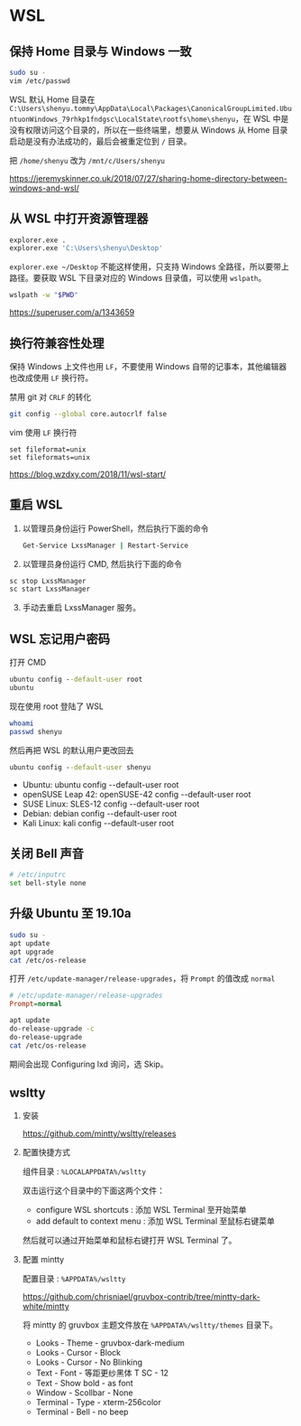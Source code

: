 # WSL


## 保持 Home 目录与 Windows 一致

```bash
sudo su -
vim /etc/passwd
```

WSL 默认 Home 目录在 `C:\Users\shenyu.tommy\AppData\Local\Packages\CanonicalGroupLimited.UbuntuonWindows_79rhkp1fndgsc\LocalState\rootfs\home\shenyu`，在 WSL 中是没有权限访问这个目录的，所以在一些终端里，想要从 Windows 从 Home 目录启动是没有办法成功的，最后会被重定位到 `/` 目录。

把 `/home/shenyu` 改为 `/mnt/c/Users/shenyu`

https://jeremyskinner.co.uk/2018/07/27/sharing-home-directory-between-windows-and-wsl/

## 从 WSL 中打开资源管理器

```bash
explorer.exe .
explorer.exe 'C:\Users\shenyu\Desktop'
```
`explorer.exe ~/Desktop`  不能这样使用，只支持 Windows 全路径，所以要带上路径。要获取 WSL 下目录对应的 Windows 目录值，可以使用 `wslpath`。

```bash
wslpath -w "$PWD"
```

https://superuser.com/a/1343659


## 换行符兼容性处理

保持 Windows 上文件也用 `LF`，不要使用 Windows 自带的记事本，其他编辑器也改成使用 `LF` 换行符。

禁用 git 对 `CRLF` 的转化

```bash
git config --global core.autocrlf false
```

vim 使用 `LF` 换行符

```vim
set fileformat=unix
set fileformats=unix
```

https://blog.wzdxy.com/2018/11/wsl-start/

## 重启 WSL

1. 以管理员身份运行 PowerShell，然后执行下面的命令

   ```cmd
   Get-Service LxssManager | Restart-Service
   ```

2. 以管理员身份运行 CMD, 然后执行下面的命令

  ```cmd
  sc stop LxssManager
  sc start LxssManager
  ```

3. 手动去重启 LxssManager 服务。

## WSL 忘记用户密码

打开 CMD

```cmd
ubuntu config --default-user root
ubuntu
```

现在使用 root 登陆了 WSL

```bash
whoami
passwd shenyu
```

然后再把 WSL 的默认用户更改回去

```cmd
ubuntu config --default-user shenyu
```

* Ubuntu: ubuntu config --default-user root
* openSUSE Leap 42: openSUSE-42 config --default-user root
* SUSE Linux: SLES-12 config --default-user root
* Debian: debian config --default-user root
* Kali Linux: kali config --default-user root

## 关闭 Bell 声音

```bash
# /etc/inputrc
set bell-style none
```

## 升级 Ubuntu 至 19.10a

```bash
sudo su -
apt update
apt upgrade
cat /etc/os-release
```

打开 `/etc/update-manager/release-upgrades`，将 `Prompt` 的值改成 `normal`

```cfg
# /etc/update-manager/release-upgrades
Prompt=normal
```

```bash
apt update
do-release-upgrade -c
do-release-upgrade
cat /etc/os-release
```

期间会出现 Configuring lxd 询问，选 Skip。

## wsltty

1. 安装

   https://github.com/mintty/wsltty/releases

2. 配置快捷方式

   组件目录 : `%LOCALAPPDATA%/wsltty`

   双击运行这个目录中的下面这两个文件：

   * configure WSL shortcuts : 添加 WSL Terminal 至开始菜单
   * add default to context menu : 添加 WSL Terminal 至鼠标右键菜单

   然后就可以通过开始菜单和鼠标右键打开 WSL Terminal 了。

3. 配置 mintty

   配置目录 : `%APPDATA%/wsltty`

   https://github.com/chrisniael/gruvbox-contrib/tree/mintty-dark-white/mintty

   将 mintty 的 gruvbox 主题文件放在 `%APPDATA%/wsltty/themes` 目录下。

   * Looks - Theme - gruvbox-dark-medium
   * Looks - Cursor - Block
   * Looks - Cursor - No Blinking
   * Text - Font - 等距更纱黑体 T SC - 12
   * Text - Show bold - as font
   * Window - Scollbar - None
   * Terminal - Type - xterm-256color
   * Terminal - Bell - no beep
